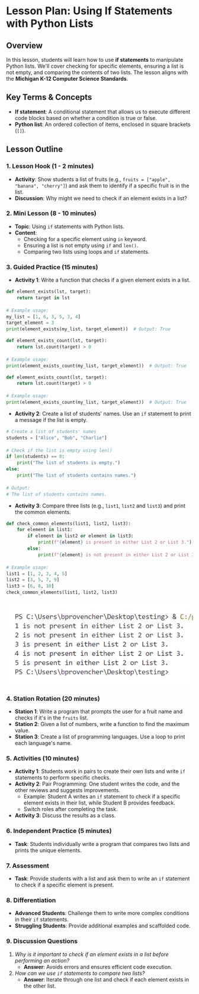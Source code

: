 # Lesson Plan: Using If Statements with Python Lists

## Overview
In this lesson, students will learn how to use **if statements** to manipulate Python lists. We'll cover checking for specific elements, ensuring a list is not empty, and comparing the contents of two lists. The lesson aligns with the **Michigan K-12 Computer Science Standards**.

## Key Terms & Concepts
- **If statement**: A conditional statement that allows us to execute different code blocks based on whether a condition is true or false.
- **Python list**: An ordered collection of items, enclosed in square brackets (`[]`).

## Lesson Outline

### 1. Lesson Hook (1 - 2 minutes)
- **Activity**: Show students a list of fruits (e.g., `fruits = ["apple", "banana", "cherry"]`) and ask them to identify if a specific fruit is in the list.
- **Discussion**: Why might we need to check if an element exists in a list?

### 2. Mini Lesson (8 - 10 minutes)
- **Topic**: Using `if` statements with Python lists.
- **Content**:
    - Checking for a specific element using `in` keyword.
    - Ensuring a list is not empty using `if` and `len()`.
    - Comparing two lists using loops and `if` statements.

### 3. Guided Practice (15 minutes)
- **Activity 1**: Write a function that checks if a given element exists in a list.
```python
def element_exists(lst, target):
    return target in lst

# Example usage:
my_list = [1, 6, 3, 5, 3, 4]
target_element = 3
print(element_exists(my_list, target_element))  # Output: True
```
```python
def element_exists_count(lst, target):
    return lst.count(target) > 0

# Example usage:
print(element_exists_count(my_list, target_element))  # Output: True
```
```python
def element_exists_count(lst, target):
    return lst.count(target) > 0

# Example usage:
print(element_exists_count(my_list, target_element))  # Output: True
```
- **Activity 2**: Create a list of students' names. Use an `if` statement to print a message if the list is empty.
```python
# Create a list of students' names
students = ["Alice", "Bob", "Charlie"]

# Check if the list is empty using len()
if len(students) == 0:
    print("The list of students is empty.")
else:
    print("The list of students contains names.")

# Output:
# The list of students contains names.
```
- **Activity 3**: Compare three lists (e.g., `list1`, `list2` and `list3`) and print the common elements.
```python
def check_common_elements(list1, list2, list3):
    for element in list1:
        if element in list2 or element in list3:
            print(f"{element} is present in either List 2 or List 3.")
        else:
            print(f"{element} is not present in either List 2 or List 3.")

# Example usage:
list1 = [1, 2, 3, 4, 5]
list2 = [3, 5, 7, 9]
list3 = [6, 8, 10]
check_common_elements(list1, list2, list3)
```
![Checking lists for common elements](check-common-list-elements-output.png)


### 4. Station Rotation (20 minutes)
- **Station 1**: Write a program that prompts the user for a fruit name and checks if it's in the `fruits` list.
- **Station 2**: Given a list of numbers, write a function to find the maximum value.
- **Station 3**: Create a list of programming languages. Use a loop to print each language's name.

### 5. Activities (10 minutes)
- **Activity 1**: Students work in pairs to create their own lists and write `if` statements to perform specific checks.
- **Activity 2**: Pair Programming: One student writes the code, and the other reviews and suggests improvements.
    - Example: Student A writes an `if` statement to check if a specific element exists in their list, while Student B provides feedback.
    - Switch roles after completing the task.
- **Activity 3**: Discuss the results as a class.

### 6. Independent Practice (5 minutes)
- **Task**: Students individually write a program that compares two lists and prints the unique elements.

### 7. Assessment
- **Task**: Provide students with a list and ask them to write an `if` statement to check if a specific element is present.

### 8. Differentiation
- **Advanced Students**: Challenge them to write more complex conditions in their `if` statements.
- **Struggling Students**: Provide additional examples and scaffolded code.

### 9. Discussion Questions
1. *Why is it important to check if an element exists in a list before performing an action?*
    - **Answer**: Avoids errors and ensures efficient code execution.
2. *How can we use `if` statements to compare two lists?*
    - **Answer**: Iterate through one list and check if each element exists in the other list.

